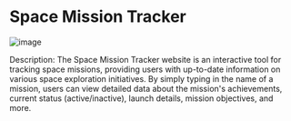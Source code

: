 # Space Mission Tracker

<URL>
  
![image](https://github.com/user-attachments/assets/40e61957-d9c7-4397-b0c6-3fcc86850872)

Description:
The Space Mission Tracker website is an interactive tool for tracking space missions, providing users with up-to-date information on various space exploration initiatives. By simply typing in the name of a mission, users can view detailed data about the mission's achievements, current status (active/inactive), launch details, mission objectives, and more.

